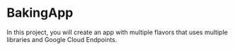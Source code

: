 # BakingApp
In this project, you will create an app with multiple flavors that uses multiple libraries and Google Cloud Endpoints.
